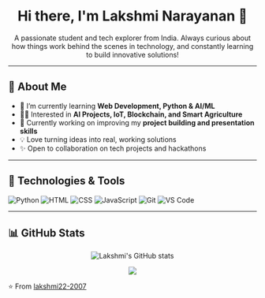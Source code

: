 <h1 align="center">Hi there, I'm Lakshmi Narayanan 👋</h1>

<p align="center">
  A passionate student and tech explorer from India. Always curious about how things work behind the scenes in technology, and constantly learning to build innovative solutions!
</p>

---

## 🚀 About Me

- 🌱 I’m currently learning **Web Development, Python & AI/ML**
- 👩‍💻 Interested in **AI Projects, IoT, Blockchain, and Smart Agriculture**
- 🎯 Currently working on improving my **project building and presentation skills**
- 💡 Love turning ideas into real, working solutions
- ✨ Open to collaboration on tech projects and hackathons

---

## 🔧 Technologies & Tools

![Python](https://img.shields.io/badge/Python-3670A0?style=for-the-badge&logo=python&logoColor=fff)
![HTML](https://img.shields.io/badge/HTML5-E34F26?style=for-the-badge&logo=html5&logoColor=white)
![CSS](https://img.shields.io/badge/CSS3-1572B6?style=for-the-badge&logo=css3&logoColor=white)
![JavaScript](https://img.shields.io/badge/JavaScript-F7DF1E?style=for-the-badge&logo=javascript&logoColor=000)
![Git](https://img.shields.io/badge/Git-F05032?style=for-the-badge&logo=git&logoColor=white)
![VS Code](https://img.shields.io/badge/VSCode-007ACC?style=for-the-badge&logo=visual-studio-code&logoColor=white)

---

## 📊 GitHub Stats

<p align="center">
  <img src="https://github-readme-stats.vercel.app/api?username=lakshmi22-2007&show_icons=true&theme=radical" alt="Lakshmi's GitHub stats"/>
</p>

<p align="center">
  <img src="https://github-readme-streak-stats.herokuapp.com?user=lakshmi22-2007&theme=radical&hide_border=false" />
</p>

⭐️ From [lakshmi22-2007](https://github.com/lakshmi22-2007)
